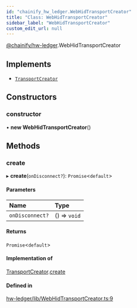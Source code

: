 ```yaml
---
id: "chainify_hw_ledger.WebHidTransportCreator"
title: "Class: WebHidTransportCreator"
sidebar_label: "WebHidTransportCreator"
custom_edit_url: null
---
```


[@chainify/hw-ledger](../modules/chainify_hw_ledger.md).WebHidTransportCreator

## Implements

- [`TransportCreator`](../interfaces/chainify_hw_ledger.LedgerProviderTypes.TransportCreator.md)

## Constructors

### constructor

• **new WebHidTransportCreator**()

## Methods

### create

▸ **create**(`onDisconnect?`): `Promise`<`default`\>

#### Parameters

| Name | Type |
| :------ | :------ |
| `onDisconnect?` | () => `void` |

#### Returns

`Promise`<`default`\>

#### Implementation of

[TransportCreator](../interfaces/chainify_hw_ledger.LedgerProviderTypes.TransportCreator.md).[create](../interfaces/chainify_hw_ledger.LedgerProviderTypes.TransportCreator.md#create)

#### Defined in

[hw-ledger/lib/WebHidTransportCreator.ts:9](https://github.com/liquality/chainify/blob/540cfa69/packages/hw-ledger/lib/WebHidTransportCreator.ts#L9)
